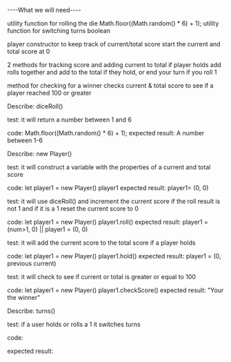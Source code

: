 ----What we will need----

utility function for rolling the die
      Math.floor((Math.random() * 6) + 1);
utility function for switching turns
      boolean 


player constructor to keep track of current/total score
      start the current and total score at 0

 2 methods for tracking score and adding current to total if player holds
      add rolls together and add to the total if they hold, or end your turn if you roll 1

method for checking for a winner
      checks current & total score to see if a player reached 100 or greater


Describe: diceRoll()

test: it will return a number between 1 and 6

code: 
      Math.floor((Math.random() * 6) + 1);
expected result:
      A number between 1-6      

Describe: new Player()

test: it will construct a variable with the properties of a current and total score

code:
      let player1 = new Player()
      player1
expected result: 
      player1= (0, 0)  

test: it will use diceRoll() and increment the current score if the roll result is not 1 and if it is a 1 reset the current score to 0

code:
       let player1 = new Player()
       player1.roll()
expected result:
        player1 = (num>1, 0)  || player1 = (0, 0)

test: it will add the current score to the total score if a player holds

code:
      let player1 = new Player()
      player1.hold()
expected result:
      player1 = (0, previous current)  

test: it will check to see if current or total is greater or equal to 100

code:
      let player1 = new Player()
      player1.checkScore()
expected result:
      "Your the winner"    

Describe: turns()

test: if a user holds or rolls a 1 it switches turns

code:

expected result: